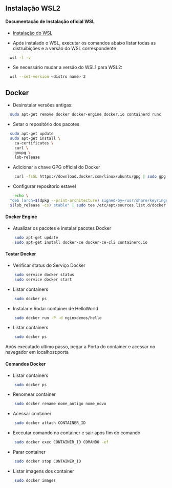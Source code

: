 
## Instalação WSL2

#### Documentação de Instalação oficial WSL
- [Instalação do WSL](https://docs.microsoft.com/pt-br/windows/wsl/install)

- Após instalado o WSL, executar os comandos abaixo listar todas as distruibições e a versão do WSL correspondente
```bash
  wsl -l -v
```

- Se necessário mudar a versão do WSL1 para WSL2:
```bash
  wsl --set-version <distro name> 2
```

## Docker
- Desinstalar versões antigas:
```bash
  sudo apt-get remove docker docker-engine docker.io containerd runc
```

- Setar o repositório dos pacotes
```bash
  sudo apt-get update
  sudo apt-get install \
    ca-certificates \
    curl \
    gnupg \
    lsb-release
```

- Adicionar a chave GPG official do Docker
```bash
    curl -fsSL https://download.docker.com/linux/ubuntu/gpg | sudo gpg --dearmor -o /usr/share/keyrings/docker-archive-keyring.gpg
```

- Configurar repositorio estavel
```bash
    echo \
  "deb [arch=$(dpkg --print-architecture) signed-by=/usr/share/keyrings/docker-archive-keyring.gpg] https://download.docker.com/linux/ubuntu \
  $(lsb_release -cs) stable" | sudo tee /etc/apt/sources.list.d/docker.list > /dev/null
```

#### Docker Engine
- Atualizar os pacotes e instalar pacotes Docker
```bash
    sudo apt-get update
    sudo apt-get install docker-ce docker-ce-cli containerd.io
```

#### Testar Docker
- Verificar status do Serviço Docker
```bash
    sudo service docker status
    sudo service docker start
```

- Listar containers
```bash
    sudo docker ps
```

- Instalar e Rodar container de HelloWorld
```bash
    sudo docker run -P -d nginxdemos/hello
```

- Listar containers
```bash
    sudo docker ps
```

Após executado ultimo passo, pegar a Porta do container e acessar no navegador em localhost:porta

#### Comandos Docker
- Listar containers
```bash
    sudo docker ps
```

- Renomear container
```bash
    sudo docker rename nome_antigo nome_novo
```

- Acessar container
```bash
    sudo docker attach CONTAINER_ID
```

- Executar comando no container e sair após fim do comando
```bash
    sudo docker exec CONTAINER_ID COMANDO -ef
```

- Parar container
```bash
    sudo docker stop CONTAINER_ID
```

- Listar imagens dos container
```bash
    sudo docker images
```